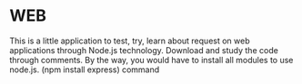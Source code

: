 # WEB
This is a little application to test, try, learn about request on web applications through Node.js technology.
Download and study the code through comments.
By the way, you would have to install all modules to use node.js. (npm install express) command
